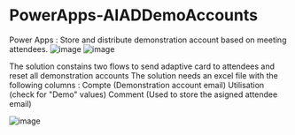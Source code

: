 # PowerApps-AIADDemoAccounts
Power Apps : Store and distribute demonstration account based on meeting attendees.
![image](https://user-images.githubusercontent.com/32102379/112481866-be675600-8d77-11eb-9b0b-1c8dab4176a5.png)
![image](https://user-images.githubusercontent.com/32102379/112481931-ce7f3580-8d77-11eb-9064-50c32d9958e3.png)

The solution constains two flows to send adaptive card to attendees and reset all demonstration accounts
The solution needs an excel file with the following columns :
Compte (Demonstration account email)
Utilisation (check for "Demo" values)
Comment (Used to store the asigned attendee email)

![image](https://user-images.githubusercontent.com/32102379/112482239-1f8f2980-8d78-11eb-8ecb-4e9baf8fba99.png)

